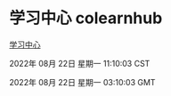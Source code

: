 # 学习中心 colearnhub
[学习中心](http://59.174.9.32:56308/colearnhub/)

2022年 08月 22日 星期一 11:10:03 CST

2022年 08月 22日 星期一 03:10:03 GMT
